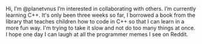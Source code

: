 Hi, I’m @planetvnus
I’m interested in collaborating with others.
I’m currently learning C++. It's only been three weeks so far, I borrowed a book from the library that teaches children how to code in C++ so that I can learn in
a more fun way. I'm trying to take it slow and not do too many things at once. I hope one day I can laugh at all the programmer memes I see on Reddit.

